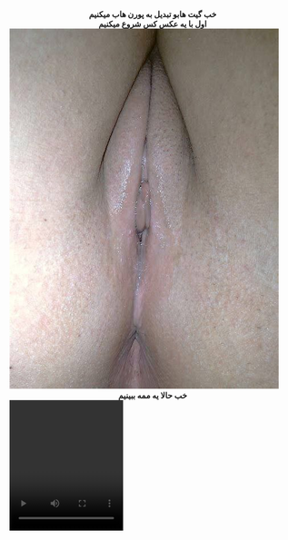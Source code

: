 <center>
<b>خب گیت هابو تبدیل به پورن هاب میکنیم</b>
</center>
<center>
<b>اول با یه عکس کس شروع میکنیم<b>
</center>

<img src="https://github.com/wnnwybywbywe/hsoebeksosh/raw/main/IMG_20220503_021820_507.jpg">

<center> <b>خب حالا یه ممه ببینیم<b> </center>

<video controls loop autoplay width="200" height="230">
 <source src="https://github.com/wnnwybywbywe/hsoebeksosh/raw/main/IMG_20220422_034438_870.mp4" type="video/mp4">
</video>

